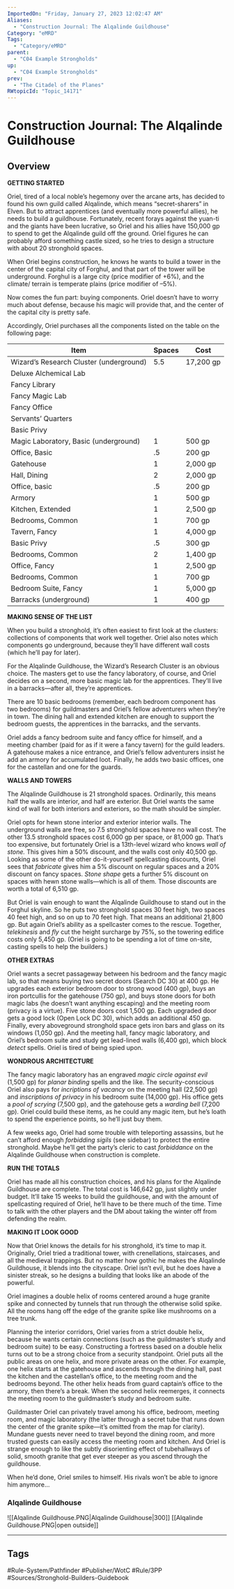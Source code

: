 ```yaml
---
ImportedOn: "Friday, January 27, 2023 12:02:47 AM"
Aliases:
  - "Construction Journal: The Alqalinde Guildhouse"
Category: "eMRD"
Tags:
  - "Category/eMRD"
parent:
  - "C04 Example Strongholds"
up:
  - "C04 Example Strongholds"
prev:
  - "The Citadel of the Planes"
RWtopicId: "Topic_14171"
---
```

# Construction Journal: The Alqalinde Guildhouse
## Overview
**GETTING STARTED**

Oriel, tired of a local noble’s hegemony over the arcane arts, has decided to found his own guild called Alqalinde, which means “secret-sharers” in Elven. But to attract apprentices (and eventually more powerful allies), he needs to build a guildhouse. Fortunately, recent forays against the yuan-ti and the giants have been lucrative, so Oriel and his allies have 150,000 gp to spend to get the Alqalinde guild off the ground. Oriel figures he can probably afford something castle sized, so he tries to design a structure with about 20 stronghold spaces.

When Oriel begins construction, he knows he wants to build a tower in the center of the capital city of Forghul, and that part of the tower will be underground. Forghul is a large city (price modifier of +6%), and the climate/ terrain is temperate plains (price modifier of –5%).

Now comes the fun part: buying components. Oriel doesn’t have to worry much about defense, because his magic will provide that, and the center of the capital city is pretty safe.

Accordingly, Oriel purchases all the components listed on the table on the following page:


| **Item** | **Spaces** | **Cost** |
|---|---|---|
| Wizard’s Research Cluster (underground) | 5.5 | 17,200 gp |
| Deluxe Alchemical Lab |  |  |
| Fancy Library |  |  |
| Fancy Magic Lab |  |  |
| Fancy Office |  |  |
| Servants’ Quarters |  |  |
| Basic Privy |  |  |
| Magic Laboratory, Basic (underground) | 1 | 500 gp |
| Office, Basic | .5 | 200 gp |
| Gatehouse | 1 | 2,000 gp |
| Hall, Dining | 2 | 2,000 gp |
| Office, basic | .5 | 200 gp |
| Armory | 1 | 500 gp |
| Kitchen, Extended | 1 | 2,500 gp |
| Bedrooms, Common | 1 | 700 gp |
| Tavern, Fancy | 1 | 4,000 gp |
| Basic Privy | .5 | 300 gp |
| Bedrooms, Common | 2 | 1,400 gp |
| Office, Fancy | 1 | 2,500 gp |
| Bedrooms, Common | 1 | 700 gp |
| Bedroom Suite, Fancy | 1 | 5,000 gp |
| Barracks (underground) | 1 | 400 gp |

**MAKING SENSE OF THE LIST**

When you build a stronghold, it’s often easiest to first look at the clusters: collections of components that work well together. Oriel also notes which components go underground, because they’ll have different wall costs (which he’ll pay for later).

For the Alqalinde Guildhouse, the Wizard’s Research Cluster is an obvious choice. The masters get to use the fancy laboratory, of course, and Oriel decides on a second, more basic magic lab for the apprentices. They’ll live in a barracks—after all, they’re apprentices. 

There are 10 basic bedrooms (remember, each bedroom component has two bedrooms) for guildmasters and Oriel’s fellow adventurers when they’re in town. The dining hall and extended kitchen are enough to support the bedroom guests, the apprentices in the barracks, and the servants.

Oriel adds a fancy bedroom suite and fancy office for himself, and a meeting chamber (paid for as if it were a fancy tavern) for the guild leaders. A gatehouse makes a nice entrance, and Oriel’s fellow adventurers insist he add an armory for accumulated loot. Finally, he adds two basic offices, one for the castellan and one for the guards.

**WALLS AND TOWERS**

The Alqalinde Guildhouse is 21 stronghold spaces. Ordinarily, this means half the walls are interior, and half are exterior. But Oriel wants the same kind of wall for both interiors and exteriors, so the math should be simpler.

Oriel opts for hewn stone interior and exterior interior walls. The underground walls are free, so 7.5 stronghold spaces have no wall cost. The other 13.5 stronghold spaces cost 6,000 gp per space, or 81,000 gp. That’s too expensive, but fortunately Oriel is a 13th-level wizard who knows *wall of stone.* This gives him a 50% discount, and the walls cost only 40,500 gp. Looking as some of the other do-it-yourself spellcasting discounts, Oriel sees that *fabricate* gives him a 5% discount on regular spaces and a 20% discount on fancy spaces. *Stone shape* gets a further 5% discount on spaces with hewn stone walls—which is all of them. Those discounts are worth a total of 6,510 gp.

But Oriel is vain enough to want the Alqalinde Guildhouse to stand out in the Forghul skyline. So he puts two stronghold spaces 30 feet high, two spaces 40 feet high, and so on up to 70 feet high. That means an additional 21,800 gp. But again Oriel’s ability as a spellcaster comes to the rescue. Together, *telekinesis* and *fly* cut the height surcharge by 75%, so the towering edifice costs only 5,450 gp. (Oriel is going to be spending a lot of time on-site, casting spells to help the builders.)

**OTHER EXTRAS**

Oriel wants a secret passageway between his bedroom and the fancy magic lab, so that means buying two secret doors (Search DC 30) at 400 gp. He upgrades each exterior bedroom door to strong wood (400 gp), buys an iron portcullis for the gatehouse (750 gp), and buys stone doors for both magic labs (he doesn’t want anything escaping) and the meeting room (privacy is a virtue). Five stone doors cost 1,500 gp. Each upgraded door gets a good lock (Open Lock DC 30), which adds an additional 450 gp. Finally, every aboveground stronghold space gets iron bars and glass on its windows (1,050 gp). And the meeting hall, fancy magic laboratory, and Oriel’s bedroom suite and study get lead-lined walls (6,400 gp), which block *detect* spells. Oriel is tired of being spied upon.

**WONDROUS ARCHITECTURE**

The fancy magic laboratory has an engraved *magic circle against evil* (1,500 gp) for *planar binding* spells and the like. The security-conscious Oriel also pays for *incriptions of vacancy* on the meeting hall (22,500 gp) and *inscriptions of privacy* in his bedroom suite (14,000 gp). His office gets a *pool of scrying* (7,500 gp), and the gatehouse gets a *warding bell* (7,200 gp). Oriel could build these items, as he could any magic item, but he’s loath to spend the experience points, so he’ll just buy them.

A few weeks ago, Oriel had some trouble with teleporting assassins, but he can’t afford enough *forbidding sigils* (see sidebar) to protect the entire stronghold. Maybe he’ll get the party’s cleric to cast *forbiddance* on the Alqalinde Guildhouse when construction is complete.

**RUN THE TOTALS**

Oriel has made all his construction choices, and his plans for the Alqalinde Guildhouse are complete. The total cost is 146,642 gp, just slightly under budget. It’ll take 15 weeks to build the guildhouse, and with the amount of spellcasting required of Oriel, he’ll have to be there much of the time. Time to talk with the other players and the DM about taking the winter off from defending the realm.

**MAKING IT LOOK GOOD**

Now that Oriel knows the details for his stronghold, it’s time to map it. Originally, Oriel tried a traditional tower, with crenellations, staircases, and all the medieval trappings. But no matter how gothic he makes the Alqalinde Guildhouse, it blends into the cityscape. Oriel isn’t evil, but he does have a sinister streak, so he designs a building that looks like an abode of the powerful.

Oriel imagines a double helix of rooms centered around a huge granite spike and connected by tunnels that run through the otherwise solid spike. All the rooms hang off the edge of the granite spike like mushrooms on a tree trunk.

Planning the interior corridors, Oriel varies from a strict double helix, because he wants certain connections (such as the guildmaster’s study and bedroom suite) to be easy. Constructing a fortress based on a double helix turns out to be a strong choice from a security standpoint. Oriel puts all the public areas on one helix, and more private areas on the other. For example, one helix starts at the gatehouse and ascends through the dining hall, past the kitchen and the castellan’s office, to the meeting room and the bedrooms beyond. The other helix heads from guard captain’s office to the armory, then there’s a break. When the second helix reemerges, it connects the meeting room to the guildmaster’s study and bedroom suite.

Guildmaster Oriel can privately travel among his office, bedroom, meeting room, and magic laboratory (the latter through a secret tube that runs down the center of the granite spike—it’s omitted from the map for clarity). Mundane guests never need to travel beyond the dining room, and more trusted guests can easily access the meeting room and kitchen. And Oriel is strange enough to like the subtly disorienting effect of tubehallways of solid, smooth granite that get ever steeper as you ascend through the guildhouse.

When he’d done, Oriel smiles to himself. His rivals won’t be able to ignore him anymore...

### Alqalinde Guildhouse
![[Alqalinde Guildhouse.PNG|Alqalinde Guildhouse|300]]
[[Alqalinde Guildhouse.PNG|open outside]]


---
## Tags
#Rule-System/Pathfinder #Publisher/WotC #Rule/3PP #Sources/Stronghold-Builders-Guidebook


